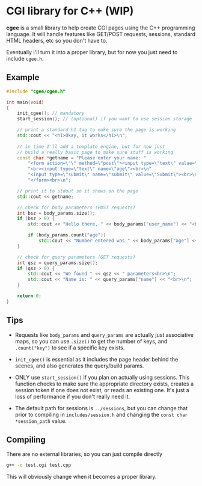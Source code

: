 # CGI library for C++ (WIP)

**cgee** is a small library to help create CGI pages using the C++ programming language. It will handle 
features like GET/POST requests, sessions, standard HTML headers, etc so you don't have to.

Eventually I'll turn it into a proper library, but for now you just need to include `cgee.h`.

## Example

```cpp
#include "cgee/cgee.h"

int main(void)
{
    init_cgee(); // mandatory
    start_session(); // (optional) if you want to use session storage

    // print a standard h1 tag to make sure the page is working
    std::cout << "<h1>Okay, it works</h1>\n";
    
    // in time I'll add a template engine, but for now just 
    // build a really basic page to make sure stuff is working
    const char *getname = "Please enter your name: "
        "<form action=\"\" method=\"post\"><input type=\"text\" value=\"\" name=\"user_name\">"
        "<br><input type=\"text\" name=\"age\"><br>\n"
        "<input type=\"submit\" name=\"submit\" value=\"Submit\"><br>\n"
        "</form><br>\n";

    // print it to stdout so it shows on the page
    std::cout << getname;

    // check for body parameters (POST requests)
    int bsz = body_params.size();
    if (bsz > 0) {
        std::cout << "Hello there, " << body_params["user_name"] << "<br>\n";

        if (body_params.count("age"))
            std::cout << "Number entered was " << body_params["age"] << "<br>\n";
    }

    // check for query parameters (GET requests)
    int qsz = query_params.size();
    if (qsz > 0) {
        std::cout << "We found " << qsz << " parameters<br>\n";
        std::cout << "Name is: " << query_params["name"] << "<br>\n";
    }

    return 0;
}
```

## Tips

* Requests like `body_params` and `query_params` are actually just associative maps, so you can use `.size()` to get the number of keys, and `.count("key")` to see if a specific key exists.

* `init_cgee()` is essential as it includes the page header behind the scenes, and also generates the query/build params.

* ONLY use `start_session()` if you plan on actually using sessions. This function checks to make sure the appropriate directory exists, creates a session token if one does not exist, or reads an existing one. It's just a loss of performance if you don't really need it.

* The default path for sessions is `../sessions`, but you can change that prior to compiling in `includes/session.h` and changing the `const char *session_path` value.

## Compiling

There are no external libraries, so you can just compile directly

```bash
g++ -o test.cgi test.cpp
```

This will obviously change when it becomes a proper library.
